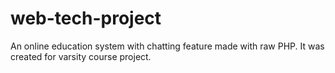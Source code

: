 # web-tech-project #
An online education system with chatting feature made with raw PHP. It was created for varsity course project.
